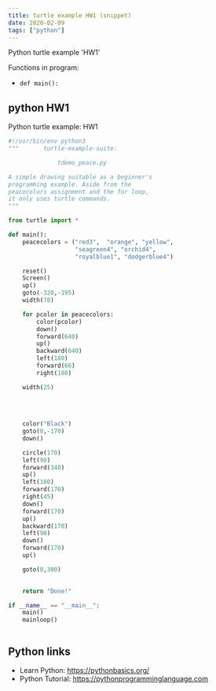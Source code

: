 ```yaml
---
title: turtle example HW1 (snippet)
date: 2020-02-09
tags: ["python"]
---
```

Python turtle example 'HW1'

Functions in program: 
* `def main():`

## python HW1

Python turtle example: HW1

```python
#!/usr/bin/env python3
"""       turtle-example-suite:

              tdemo_peace.py

A simple drawing suitable as a beginner's
programming example. Aside from the
peacecolors assignment and the for loop,
it only uses turtle commands.
"""

from turtle import *

def main():
    peacecolors = ("red3",  "orange", "yellow",
                   "seagreen4", "orchid4",
                   "royalblue1", "dodgerblue4")

    reset()
    Screen()
    up()
    goto(-320,-195)
    width(70)

    for pcolor in peacecolors:
        color(pcolor)
        down()
        forward(640)
        up()
        backward(640)
        left(180)
        forward(66)
        right(180)

    width(25)
    
    
    
    
    color("Black")
    goto(0,-170)
    down()

    circle(170)
    left(90)
    forward(340)
    up()
    left(180)
    forward(170)
    right(45)
    down()
    forward(170)
    up()
    backward(170)
    left(90)
    down()
    forward(170)
    up()

    goto(0,300) 
   

    return "Done!"

if __name__ == "__main__":
    main()
    mainloop()



```

## Python links

- Learn Python: https://pythonbasics.org/
- Python Tutorial: https://pythonprogramminglanguage.com
